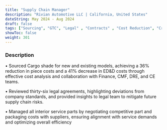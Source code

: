 ```yaml
---
title: "Supply Chain Manager"
description: "Rivian Automotive LLC | California, United States"
dateString: May 2024 - Aug 2024
draft: false
tags: ["Sourcing", "GTC", "Legal" , "Contracts" , "Cost Reduction", "Cross Functional" , "COlloboration", "interiors", "Plastics", "Packaging" , "SAP", "Cost Analysis" ]
showToc: false
weight: 301
--- 
```


### Description

• Sourced Cargo shade for new and existing models, achieving a 36% reduction in piece costs and a 41% decrease in ED&D costs 
through effective cost analysis and collaboration with Finance, CMF, DRE, and CE teams.

• Reviewed thirty-six legal agreements, highlighting deviations from company standards, and provided insights to legal team to 
mitigate future supply chain risks.

• Managed all interior service parts by negotiating competitive part and packaging costs with suppliers, ensuring alignment with
service demands and optimizing overall efficiency

